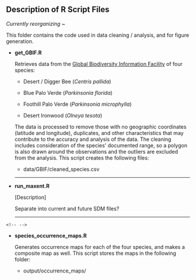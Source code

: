 ## Description of R Script Files

*Currently reorganizing \~*

This folder contains the code used in data cleaning / analysis, and for figure generation.

-   **get_GBIF.R**

    Retrieves data from the [Global Biodiversity Information Facility](https://www.gbif.org/) of four species:

    -   Desert / Digger Bee (*Centris pallida*)

    -   Blue Palo Verde (*Parkinsonia florida*)

    -   Foothill Palo Verde (*Parkinsonia microphylla*)

    -   Desert Ironwood (*Olneya tesota*)

    The data is processed to remove those with no geographic coordinates (latitude and longitude), duplicates, and other characteristics that may contribute to the accuracy and analysis of the data. The cleaning includes consideration of the species' documented range, so a polygon is also drawn around the observations and the outliers are excluded from the analysis. This script creates the following files:

    -   data/GBIF/cleaned_species.csv

    ------------------------------------------------------------------------

-   **run_maxent.R**

    [Description]

    Separate into current and future SDM files?

    ------------------------------------------------------------------------

```{=html}
<!-- -->
```
-   **species_occurrence_maps.R**

    Generates occurrence maps for each of the four species, and makes a composite map as well. This script stores the maps in the following folder:

    -   output/occurrence_maps/
